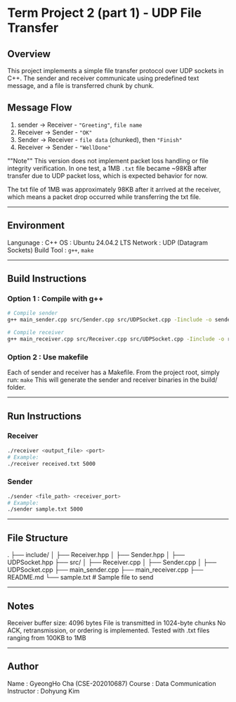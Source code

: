 # Term Project 2 (part 1) - UDP File Transfer


## Overview
This project implements a simple file transfer protocol over UDP sockets in C++.
The sender and receiver communicate using predefined text message, and a file is transferred chunk by chunk.


## Message Flow
1. sender -> Receiver - `"Greeting"`, `file name`
2. Receiver -> Sender - `"OK"`
3. Sender -> Receiver - `file data` (chunked), then `"Finish"`
4. Receiver -> Sender - `"WellDone"`

""Note"" This version does not implement packet loss handling or file integrity verification.
In one test, a 1MB `.txt` file became ~98KB after transfer due to UDP packet loss, which is expected behavior for now.

The txt file of 1MB was approximately 98KB after it arrived at the receiver,
which means a packet drop occurred while transferring the txt file.

---

## Environment
Langunage : C++
OS : Ubuntu 24.04.2 LTS
Network : UDP (Datagram Sockets)
Build Tool : `g++`, `make`

---

## Build Instructions

### Option 1 : Compile with g++

```bash
# Compile sender
g++ main_sender.cpp src/Sender.cpp src/UDPSocket.cpp -Iinclude -o sender

# Compile receiver
g++ main_receiver.cpp src/Receiver.cpp src/UDPSocket.cpp -Iinclude -o receiver
```
### Option 2 : Use makefile
Each of sender and receiver has a Makefile.
From the project root, simply run: `make`
This will generate the sender and receiver binaries in the build/ folder.

---

## Run Instructions

### Receiver
``` bash
./receiver <output_file> <port> 
# Example:
./receiver received.txt 5000 
```

### Sender
``` bash
./sender <file_path> <receiver_port>
# Example:
./sender sample.txt 5000
```

---

## File Structure
.
├── include/
│   ├── Receiver.hpp 
│   ├── Sender.hpp 
│   ├── UDPSocket.hpp 
├── src/
│   ├── Receiver.cpp
│   ├── Sender.cpp
│   ├── UDPSocket.cpp
├── main_sender.cpp
├── main_receiver.cpp
├── README.md
└── sample.txt          # Sample file to send

---

## Notes
Receiver buffer size: 4096 bytes
File is transmitted in 1024-byte chunks
No ACK, retransmission, or ordering is implemented.
Tested with .txt files ranging from 100KB to 1MB

---

## Author
Name : GyeongHo Cha (CSE-202010687)
Course : Data Communication
Instructor : Dohyung Kim